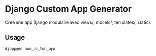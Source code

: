 # Django Custom App Generator

Crée une app Django modulaire avec views/, models/, templates/, static/.

## Usage
```bash
djappgen nom_de_ton_app
```